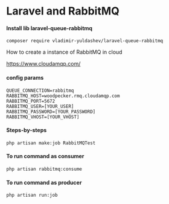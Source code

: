 # Laravel and RabbitMQ

#### Install lib laravel-queue-rabbitmq

```console
composer require vladimir-yuldashev/laravel-queue-rabbitmq
```

How to create a instance of RabbitMQ in cloud

https://www.cloudamqp.com/

#### config params

```console
QUEUE_CONNECTION=rabbitmq
RABBITMQ_HOST=woodpecker.rmq.cloudamqp.com
RABBITMQ_PORT=5672
RABBITMQ_USER=[YOUR_USER]
RABBITMQ_PASSWORD=[YOUR_PASSWORD]
RABBITMQ_VHOST=[YOUR_VHOST]
```

#### Steps-by-steps

```console
php artisan make:job RabbitMQTest
```

#### To run command as consumer

```console
php artisan rabbitmq:consume
```

#### To run command as producer

```console
php artisan run:job
```
